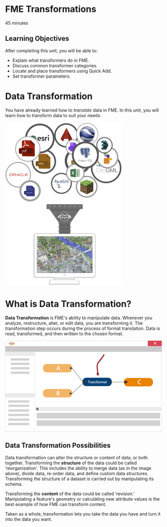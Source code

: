 # FME Transformations

45 minutes

<!-- 38 min 9/28 -->

## Learning Objectives

After completing this unit, you will be able to:
- Explain what transformers do in FME.
- Discuss common transformer categories.
- Locate and place transformers using Quick Add.
- Set transformer parameters.

# Data Transformation

You have already learned how to *translate* data in FME. In this unit, you will learn how to transform data to suit your needs.

![](./Images/Img2.001.DataTransformation.png)

# What is Data Transformation?

**Data Transformation** is FME's ability to manipulate data. Whenever you analyze, restructure, alter, or edit data, you are transforming it. The transformation step occurs during the process of format translation. Data is read, transformed, and then written to the chosen format.

![](./Images/Img2.002.TransformationInFME.png)

## Data Transformation Possibilities

Data transformation can alter the structure or content of data, or both together. Transforming the **structure** of the data could be called ‘reorganization'. This includes the ability to merge data (as in the image above), divide data, re-order data, and define custom data structures. Transforming the structure of a dataset is carried out by manipulating its schema.

Transforming the **content** of the data could be called ‘revision.' Manipulating a feature's geometry or calculating new attribute values is the best example of how FME can transform content.

Taken as a whole, transformation lets you take the data you have and turn it into the data you want.
